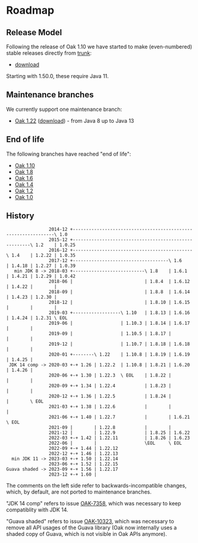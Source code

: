 <!--
   Licensed to the Apache Software Foundation (ASF) under one or more
   contributor license agreements.  See the NOTICE file distributed with
   this work for additional information regarding copyright ownership.
   The ASF licenses this file to You under the Apache License, Version 2.0
   (the "License"); you may not use this file except in compliance with
   the License.  You may obtain a copy of the License at

       http://www.apache.org/licenses/LICENSE-2.0

   Unless required by applicable law or agreed to in writing, software
   distributed under the License is distributed on an "AS IS" BASIS,
   WITHOUT WARRANTIES OR CONDITIONS OF ANY KIND, either express or implied.
   See the License for the specific language governing permissions and
   limitations under the License.
  -->

Roadmap
=======

Release Model
-------------
Following the release of Oak 1.10 we have started to make (even-numbered) stable
releases directly from [trunk](https://github.com/apache/jackrabbit-oak/tree/trunk/):

* [download](https://jackrabbit.apache.org/jcr/downloads.html#latest)

Starting with 1.50.0, these require Java 11.

Maintenance branches
--------------------
We currently support one maintenance branch:

* [Oak 1.22](https://github.com/apache/jackrabbit-oak/tree/1.22/) ([download](https://jackrabbit.apache.org/jcr/downloads.html#oak1.22)) -
  from Java 8 up to Java 13

End of life
-----------
The following branches have reached "end of life":

* [Oak 1.10](https://github.com/apache/jackrabbit-oak/tree/1.10/)
* [Oak 1.8](https://github.com/apache/jackrabbit-oak/tree/1.8/)
* [Oak 1.6](https://github.com/apache/jackrabbit-oak/tree/1.6/)
* [Oak 1.4](https://github.com/apache/jackrabbit-oak/tree/1.4/)
* [Oak 1.2](https://github.com/apache/jackrabbit-oak/tree/1.2/)
* [Oak 1.0](https://github.com/apache/jackrabbit-oak/tree/1.0/)

History
-------

~~~
                2014-12 +---------------------------------------------------------------\ 1.0
                2015-12 +------------------------------------------------------\ 1.2    | 1.0.25
                2016-12 +---------------------------------------------\ 1.4    | 1.2.22 | 1.0.35
                2017-12 +------------------------------------\ 1.6    | 1.4.18 | 1.2.27 | 1.0.39
   min JDK 8 -> 2018-03 +---------------------------\ 1.8    | 1.6.1  | 1.4.21 | 1.2.29 | 1.0.42
                2018-06 |                           | 1.8.4  | 1.6.12 | 1.4.22 |        |
                2018-09 |                           | 1.8.8  | 1.6.14 | 1.4.23 | 1.2.30 |
                2018-12 |                           | 1.8.10 | 1.6.15 |        |        |
                2019-03 +------------------\ 1.10   | 1.8.13 | 1.6.16 | 1.4.24 | 1.2.31 \ EOL
                2019-06 |                  | 1.10.3 | 1.8.14 | 1.6.17 |        |
                2019-09 |                  | 1.10.5 | 1.8.17 |        |        |
                2019-12 |                  | 1.10.7 | 1.8.18 | 1.6.18 |        |
                2020-01 +--------\ 1.22    | 1.10.8 | 1.8.19 | 1.6.19 | 1.4.25 |
 JDK 14 comp -> 2020-03 +-+ 1.26 | 1.22.2  | 1.10.8 | 1.8.21 | 1.6.20 | 1.4.26 |
                2020-06 +-+ 1.30 | 1.22.3  \ EOL    | 1.8.22 |        |        |
                2020-09 +-+ 1.34 | 1.22.4           | 1.8.23 |        |        |
                2020-12 +-+ 1.36 | 1.22.5           | 1.8.24 |        |        \ EOL
                2021-03 +-+ 1.38 | 1.22.6           |        |        |
                2021-06 +-+ 1.40 | 1.22.7           |        | 1.6.21 \ EOL
                2021-09 |        | 1.22.8           |        |
                2021-12 |        | 1.22.9           | 1.8.25 | 1.6.22
                2022-03 +-+ 1.42 | 1.22.11          | 1.8.26 | 1.6.23
                2022-06 |        |                  \EOL     \ EOL
                2022-09 +-+ 1.44 | 1.22.12
                2022-12 +-+ 1.46 | 1.22.13
  min JDK 11 -> 2023-03 +-+ 1.50 | 1.22.14
                2023-06 +-+ 1.52 | 1.22.15
Guava shaded -> 2023-09 +-+ 1.56 | 1.22.17
                2023-12 +-+ 1.60 |
~~~

The comments on the left side refer to backwards-incompatible changes, which,
by default, are not ported to maintenance branches.

"JDK 14 comp" refers to issue [OAK-7358](https://issues.apache.org/jira/browse/OAK-7358),
which was necessary to keep compatiblity with JDK 14.

"Guava shaded" refers to issue [OAK-10323](https://issues.apache.org/jira/browse/OAK-10323),
which was necessary to remove all API usages of the Guava library (Oak now internally
uses a shaded copy of Guava, which is not visible in Oak APIs anymore).
